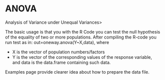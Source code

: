 # ANOVA
Analysis of Variance under Unequal Variances>

The basic usage is that you with the R Code you can test the null hypothesis of the equality of two or more populations. 
After compiling the R-code you run test as in: out=oneway.anova(Y~X,data), where
- X is the vector of population numbers/factors
- Y is the vector of the corresponding values of the response variable,
and data is the data.frame containing such data.

Examples page provide clearer idea about how to prepare the data file.
